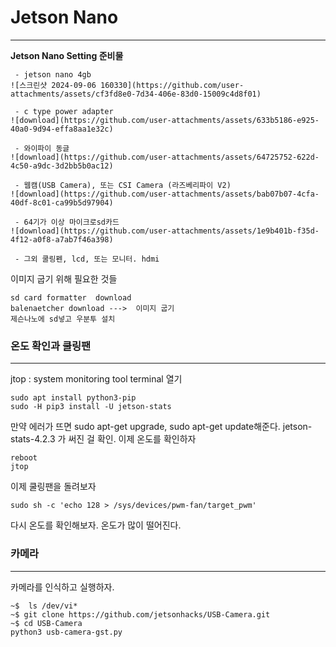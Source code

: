 # Jetson Nano
***

**Jetson Nano Setting 준비물**

```
 - jetson nano 4gb
![스크린샷 2024-09-06 160330](https://github.com/user-attachments/assets/cf3fd8e0-7d34-406e-83d0-15009c4d8f01)

 - c type power adapter
![download](https://github.com/user-attachments/assets/633b5186-e925-40a0-9d94-effa8aa1e32c)

 - 와이파이 동글
![download](https://github.com/user-attachments/assets/64725752-622d-4c50-a9dc-3d2bb5b0ac12)

 - 웹캠(USB Camera), 또는 CSI Camera (라즈베리파이 V2)
![download](https://github.com/user-attachments/assets/bab07b07-4cfa-40df-8c01-ca99b5d97904)

 - 64기가 이상 마이크로sd카드
![download](https://github.com/user-attachments/assets/1e9b401b-f35d-4f12-a0f8-a7ab7f46a398)

 - 그외 쿨링펜, lcd, 또는 모니터. hdmi
```
 



이미지  굽기 위해 필요한 것들
```
sd card formatter  download
balenaetcher download --->  이미지 굽기
제슨나노에 sd넣고 우분투 설치
```  

### 온도 확인과 쿨링팬
***
jtop : system monitoring tool
terminal 열기
```
sudo apt install python3-pip
sudo -H pip3 install -U jetson-stats
```
만약 에러가 뜨면 sudo apt-get upgrade, sudo apt-get update해준다.
jetson-stats-4.2.3 가 써진 걸 확인.
이제 온도를 확인하자
```
reboot
jtop
```
이제 쿨링팬을 돌려보자
```
sudo sh -c 'echo 128 > /sys/devices/pwm-fan/target_pwm'
```
다시 온도를 확인해보자. 온도가 많이 떨어진다.

### 카메라
***
카메라를 인식하고 실행하자.
```
~$  ls /dev/vi*
~$ git clone https://github.com/jetsonhacks/USB-Camera.git
~$ cd USB-Camera
python3 usb-camera-gst.py
```





























